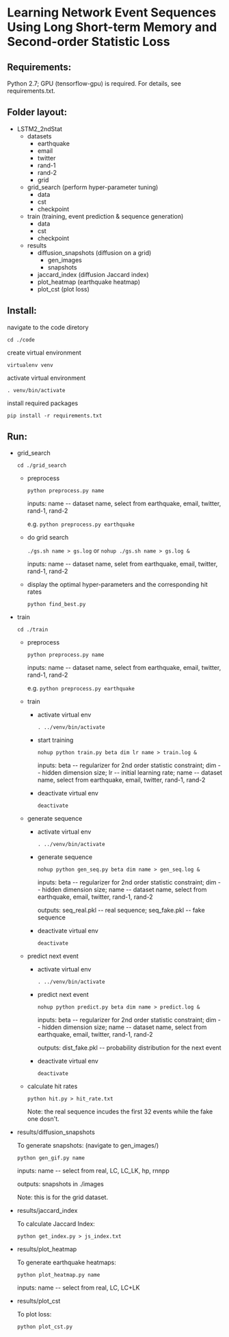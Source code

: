 # Learning Network Event Sequences Using Long Short-term Memory and Second-order Statistic Loss


## Requirements:

Python 2.7; GPU (tensorflow-gpu) is required. For details, see requirements.txt. 


## Folder layout:

* LSTM2_2ndStat
  * datasets
	  * earthquake
	  * email
	  * twitter
	  * rand-1
	  * rand-2
	  * grid
  * grid_search (perform hyper-parameter tuning)
	  * data
	  * cst
	  * checkpoint
  * train (training, event prediction & sequence generation)
	  * data
	  * cst
	  * checkpoint
  * results
	  * diffusion_snapshots (diffusion on a grid)
		  * gen_images
		  * snapshots
	  * jaccard_index (diffusion Jaccard index)
	  * plot_heatmap (earthquake heatmap)
	  * plot_cst (plot loss)


## Install:

navigate to the code diretory

`cd ./code`

create virtual environment

`virtualenv venv`

activate virtual environment

`. venv/bin/activate`

install required packages

`pip install -r requirements.txt`


## Run:

* grid_search 

    `cd ./grid_search`
  
	* preprocess
  
	  `python preprocess.py name`
  
	  inputs: name -- dataset name, select from earthquake, email, twitter, rand-1, rand-2

	  e.g. `python preprocess.py earthquake`
				 
	* do grid search
  
	  `./gs.sh name > gs.log` or `nohup ./gs.sh name > gs.log &`

	  inputs: name -- dataset name, selet from earthquake, email, twitter, rand-1, rand-2

	* display the optimal hyper-parameters and the corresponding hit rates
  
	  `python find_best.py`

* train 

    `cd ./train `
  
  * preprocess
  
	  `python preprocess.py name`
		
      inputs: name -- dataset name, select from earthquake, email, twitter, rand-1, rand-2
			
      e.g. `python preprocess.py earthquake`

  * train
  
	  * activate virtual env
    
		  `. ../venv/bin/activate`

	  * start training
    
		  `nohup python train.py beta dim lr name > train.log &`
      
        inputs: beta -- regularizer for 2nd order statistic constraint; dim -- hidden dimension size; lr -- initial learning rate; name -- dataset name, select from earthquake, email, twitter, rand-1, rand-2

	  * deactivate virtual env
    
        `deactivate`
	
  * generate sequence
  
	  * activate virtual env
    
		  `. ../venv/bin/activate`

	  * generate sequence
    
		  `nohup python gen_seq.py beta dim name > gen_seq.log &`
        
        inputs: beta -- regularizer for 2nd order statistic constraint; dim -- hidden dimension size; name -- dataset name, select from earthquake, email, twitter, rand-1, rand-2
        
        outputs: seq_real.pkl -- real sequence; seq_fake.pkl -- fake sequence

	  * deactivate virtual env
    
		  `deactivate`

  * predict next event
  
	  * activate virtual env
    
		  `. ../venv/bin/activate`

	  * predict next event 
    
		  `nohup python predict.py beta dim name > predict.log &`
      
        inputs: beta -- regularizer for 2nd order statistic constraint; dim -- hidden dimension size; name -- dataset name, select from earthquake, email, twitter, rand-1, rand-2
        
        outputs: dist_fake.pkl -- probability distribution for the next event
		
	  * deactivate virtual env
    
	    `deactivate`

  * calculate hit rates
  
	  `python hit.py > hit_rate.txt`

    Note: the real sequence incudes the first 32 events while the fake one dosn't. 


* results/diffusion_snapshots

  To generate snapshots: (navigate to gen_images/)

  `python gen_gif.py name`
    
    inputs: name -- select from real, LC, LC_LK, hp, rnnpp
    
    outputs: snapshots in ./images

  Note: this is for the grid dataset.

* results/jaccard_index
  
  To calculate Jaccard Index:
  
  `python get_index.py > js_index.txt`

* results/plot_heatmap

  To generate earthquake heatmaps:
  
    `python plot_heatmap.py name`
    
    inputs: name -- select from real, LC, LC+LK

* results/plot_cst

  To plot loss:
		
    `python plot_cst.py`
  
